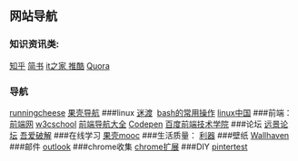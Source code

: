 
## 网站导航

### 知识资讯类:
[知乎](http://www.zhihu.com/)  [简书](http://www.jianshu.com)  [it之家 ](http://www.ithome.com/)  [推酷](http://www.tuicool.com) [Quora](http://www.quora.com)
### 导航
[runningcheese](http://www.runningcheese.com/recommended-sites) [果壳导航](http://gate.guokr.com/)
###linux
 [迷渡](https://linux.cn/article-3661-1.html)  [bash的常用操作](http://www.jianshu.com/p/23cf8574272e) [linux中国](http://www.linux.cn/)
###前端：
 [前端网](w3cfuns.com)   [w3cschool]() [前端导航大全](http://www.w3cfuns.com/notes/19125/aa37b942c3a9c33beb802eddfbbf2c1c.html)  [Codepen](http://codepen.io/) [百度前端技术学院](http://ife.baidu.com/task/all)
###论坛
[远景论坛](http://bbs.pcbeta.com/) [吾爱破解](http://www.52pojie.cn/)
###在线学习
[果壳mooc](http://mooc.guokr.com/career/?domain_id=2&order=hot)
###生活质量：
[利器](http://liqi.io/category/sharing/)
###壁纸
[Wallhaven](https://alpha.wallhaven.cc/)
###邮件
[outlook](https://bay172.mail.live.com/default.aspx?id=64855&owa=1&owasuffix=owa%2f)
###chrome收集
[chrome扩展](http://www.cnplugins.com/)
###DIY
[pintertest](http://www.pinterest.com/)
